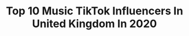 ---
title: Top 10 Music TikTok Influencers In United Kingdom In 2020
description: >-
  Find top music TikTok influencers in United Kingdom in 2020. Most popular hashtags: #sing #selflove #vibecheck #oneliners.
platform: TikTok
profiles:
  - username: "emilio.moreno"
    fullname: >-
      Emilio🧢
    location: "United Kingdom"
    followers: 332891
    engagement: 2197
    commentsToLikes: 0.034517
    id: ck8sahdgi24140j78e8zhdwnl
    verified: false
    hashtags: "#funny, #joke, #tiktoktraditions, #thanksmum"
  - username: "virginboi"
    fullname: >-
      VirginBoi
    location: "United Kingdom"
    followers: 63327
    engagement: 1969
    commentsToLikes: 0.037711
    id: ck8kkzlqp1mpl0j783n35k1ji
    verified: false
    hashtags: "#youtooz, #brats, #virgingrl, #artist"
  - username: "megdegay"
    fullname: >-
      Megs 🌈🥺
    location: "United Kingdom"
    followers: 9003
    engagement: 2733
    commentsToLikes: 0.040806
    id: ck8nfz82vu4wt0j788ft59wtw
    verified: false
    hashtags: "#foryou, #drawing, #musically, #sisters"
  - username: "justletmeadoreyou_"
    fullname: >-
      harry edward styles
    location: "United Kingdom"
    followers: 22416
    engagement: 3098
    commentsToLikes: 0.026480
    id: ck9r3ems1peip0j78ijrhisz5
    verified: false
    hashtags: "#hslot, #outift, #close, #rosesarered"
  - username: "algiovannelli_music"
    fullname: >-
      Al
    location: "United Kingdom"
    followers: 29344
    engagement: 1854
    commentsToLikes: 0.040678
    id: ck9fllmdhoi5m0j789l9bwglx
    verified: false
    hashtags: "#beautifulgirls, #mashup, #aprilfools, #sadsong"
  - username: "minie_eli"
    fullname: >-
      minie_eli
    location: "United Kingdom"
    followers: 18688
    engagement: 1257
    commentsToLikes: 0.114119
    id: ckai6c4y4vj0y0i78ashytdel
    verified: false
    hashtags: "#tiktokukfashion, #mumsoftiktok, #famchallenge, #supportsinglemums"
  - username: "thomasjohnson9_3"
    fullname: >-
      Thomas Johnson
    location: "United Kingdom"
    followers: 8341
    engagement: 1150
    commentsToLikes: 0.250630
    id: cka6qyyxipin60i78i6st5o38
    verified: false
    hashtags: "#film, #crushedit, #question, #minime"
  - username: "skylightparade"
    fullname: >-
      Skylight Parade
    location: "United Kingdom"
    followers: 2644
    engagement: 2108
    commentsToLikes: 0.067939
    id: cka0oev3v3l0u0i78of7blyz4
    verified: false
    hashtags: "#tigerking, #viral, #piano, #cold"
  - username: "heyitscondor"
    fullname: >-
      Connor Ball
    location: "United Kingdom"
    followers: 46374
    engagement: 1754
    commentsToLikes: 0.026954
    id: ck9107kcjgpg70j78sxb3tlz3
    verified: false
    hashtags: "#memories, #yungblud, #justinbieber, #bestofthe80s"
  - username: "thebradleyhunt"
    fullname: >-
      BRADLEY HUNT
    location: "United Kingdom"
    followers: 94357
    engagement: 1613
    commentsToLikes: 0.025841
    id: ck8kgq144jmzm0j78hdq5l97k
    verified: false
    hashtags: "#farmer, #mannequin, #tanning, #starships"
---